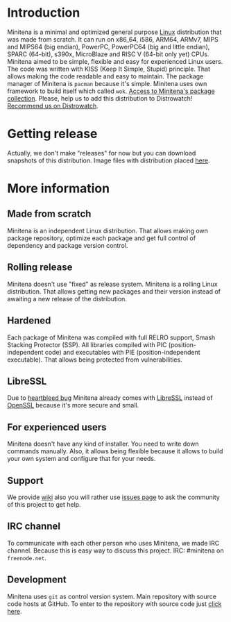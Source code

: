 # Introduction
Minitena is a minimal and optimized general purpose [Linux](https://www.kernel.org/) distribution that was made from scratch. It can run on x86_64, i586, ARM64, ARMv7, MIPS and MIPS64 (big endian), PowerPC, PowerPC64 (big and little endian), SPARC (64-bit), s390x, MicroBlaze and RISC V (64-bit only yet) CPUs. Minitena aimed to be simple, flexible and easy for experienced Linux users. The code was written with KISS (Keep It Simple, Stupid) principle. That allows making the code readable and easy to maintain. The package manager of Minitena is `pacman` because it's simple. Minitena uses own framework to build itself which called ```wok```. [Access to Minitena's package collection](https://github.com/minitena/source/tree/master/packages). Please, help us to add this distribution to Distrowatch! [Recommend us on Distrowatch](https://distrowatch.com/dwres.php?waitingdistro=492&resource=links#new).

# Getting release
Actually, we don't make "releases" for now but you can download snapshots of this distribution. Image files with distribution placed [here](https://drive.google.com/drive/folders/17zdceh-52TVSXpH87ZZvUNV-u-mSq34a?usp=sharing).

# More information
## Made from scratch
Minitena is an independent Linux distribution. That allows making own package repository, optimize each package and get full control of dependency and package version control.

## Rolling release
Minitena doesn't use "fixed" as release system. Minitena is a rolling Linux distribution. That allows getting new packages and their version instead of awaiting a new release of the distribution.

## Hardened
Each package of Minitena was compiled with full RELRO support, Smash Stacking Protector (SSP). All libraries compiled with PIC (position-independent code) and executables with PIE (position-independent executable). That allows being protected from vulnerabilities.

## LibreSSL
Due to [heartbleed bug](https://en.wikipedia.org/wiki/Heartbleed) Minitena already comes with [LibreSSL](https://www.libressl.org/) instead of [OpenSSL](https://www.openssl.org/) because it's more secure and small.

## For experienced users
Minitena doesn't have any kind of installer. You need to write down commands manually. Also, it allows being flexible because it allows to build your own system and configure that for your needs.

## Support
We provide [wiki](https://github.com/minitena/source/wiki) also you will rather use [issues page](https://github.com/minitena/source/issues) to ask the community of this project to get help.

## IRC channel
To communicate with each other person who uses Minitena, we made IRC channel. Because this is easy way to discuss this project. IRC: #minitena on ```freenode.net```.

## Development
Minitena uses `git` as control version system. Main repository with source code hosts at GitHub. To enter to the repository with source code just [click here](https://github.com/minitena/source).
